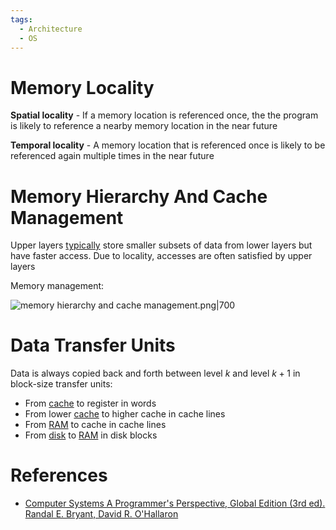 ```yaml
---
tags:
  - Architecture
  - OS
---
```


# Memory Locality

**Spatial locality** - If a memory location is referenced once, the the program is likely to reference a nearby memory location in the near future

**Temporal locality** - A memory location that is referenced once is likely to be referenced again multiple times in the near future

# Memory Hierarchy And Cache Management

Upper layers [typically](Cache%20Memory.md#Cache%20Inclusion%20Policy) store smaller subsets of data from lower layers but have faster access. Due to locality, accesses are often satisfied by upper layers

Memory management:

![memory hierarchy and cache management.png|700](memory%20hierarchy%20and%20cache%20management.png)

# Data Transfer Units

Data is always copied back and forth between level $k$ and level $k + 1$ in block-size transfer units:

- From [cache](Cache%20Memory.md) to register in words
- From lower [cache](Cache%20Memory.md) to higher cache in cache lines
- From [RAM](Random%20Access%20Memory.md) to cache in cache lines
- From [disk](Input-Output%20Devices.md) to [RAM](Random%20Access%20Memory.md) in disk blocks

# References

- [Computer Systems A Programmer's Perspective, Global Edition (3rd ed). Randal E. Bryant, David R. O'Hallaron](References.md#Computer%20Systems%20A%20Programmer's%20Perspective,%20Global%20Edition%20(3rd%20ed).%20Randal%20E.%20Bryant,%20David%20R.%20O'Hallaron)
